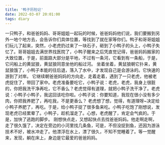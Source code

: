 ```yaml
---
title: '鸭子历险记'
date: 2022-03-07 20:01:00
tags: diary
---
```

一只鸭子，和爸爸妈妈、哥哥姐姐一起玩的时候，爸爸妈妈他们说，我们要搬到另外一地个地方去，会告诉你们具体位置，等找到了就在家等你们。鸭子和哥哥姐姐们玩儿了起来，突然，小老虎扔过来了一块石子，砸到了小鸭子的头上，小鸭子失忆了。哥哥姐姐去满世界找医院了，小鸭子醒来之后凭直觉记得，爸爸妈妈搬家的大致位置，于是，前面路大部分是平地，不过有一条河，它看到有一条船，于是，它问船上的黄鼠狼，黄鼠狼同意坐他的船过河。
坐着坐着，黄鼠狼朝它扑来，黄鼠狼饿了，小鸭子本能的往后退，落入了水中，才发现自己是会游泳的。它快速的游到了对岸。
它继续朝爸爸妈妈的方向走，走着走着，遇到了一只老虎，他被老虎捉住了，带回了家中。老虎准备要吃它，小鸭子说：老虎，老虎，我身上很脏的，你把我洗干净再吃，它不香么？老虎觉得有道理，就把小鸭子洗干净了。老虎说：小鸭子小鸭子，我这回该吃你啦。小鸭子说：你要知道，我现在很小没有多少肉，你把我养肥了，再吃我，不是更香么？
老虎想了想，觉得，有道理呀~决定给小鸭子养肥了，再吃。于是，给小鸭子捉了很多鱼来吃。小鸭子吃饱了刚想说，发现老虎已经累晕了。小鸭子，趁机溜走了。心想，老虎醒了，肯定会气疯的。于是，加快了逃跑的脚步。
刚想快点走，又想起快点去找爸爸妈妈。他走啊走啊，走了很久饿了，决定在旁边的小河里找几条鱼，可是，不但没捉到鱼，还因为游泳技术不好，被水冲走了。他漂浮在水上，漂了很久，不知不觉睡着了。等一觉醒来，发现，躺在床上，身边是它最爱的爸爸妈妈。
